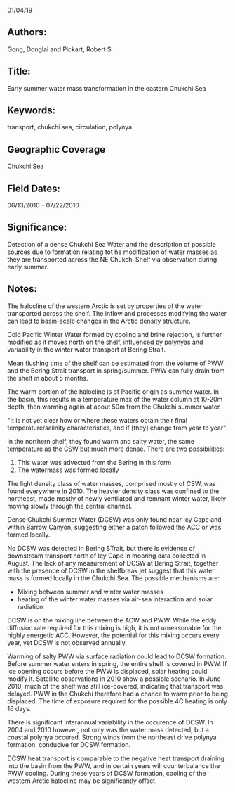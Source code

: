 01/04/19
## Authors:
Gong, Donglai and Pickart, Robert S
## Title:
Early summer water mass transformation in the eastern Chukchi Sea
## Keywords:
transport, chukchi sea, circulation, polynya
## Geographic Coverage
Chukchi Sea
## Field Dates:
06/13/2010 - 07/22/2010
## Significance:
Detection of a dense Chukchi Sea Water and the description of possible sources due to formation relating tot he modification of water masses as they are transported across the NE Chukchi Shelf via observation during early summer.

## Notes:
The halocline of the western Arctic is set by properties of the water transported across the shelf.  The inflow and processes modifying the water can lead to basin-scale changes in the Arctic density structure.

Cold Pacific Winter Water formed by cooling and brine rejection, is further modified as it moves north on the shelf, influenced by polynyas and variability in the winter water transport at Bering Strait.

Mean flushing time of the shelf can be estimated from the volume of PWW and the Bering Strait transport in spring/summer.  PWW can fully drain from the shelf in about 5 months.  

The warm portion of the halocline is of Pacific origin as summer water.  In the basin, this results in a temperature max of the water column at 10-20m depth, then warming again at about 50m from the Chukchi summer water.

"It is not yet clear how or where these waters obtain their final temperature/salinity characteristics, and if [they] change from year to year"

In the northern shelf, they found warm and salty water, the same temperature as the CSW but much more dense.  There are two possibilities:
1. This water was advected from the Bering in this form
2. The watermass was formed locally

The light density class of water masses, comprised mostly of CSW, was found everywhere in 2010.  The heavier density class was confined to the northeast, made mostly of newly ventilated and remnant winter water, likely moving slowly through the central channel.

Dense Chukchi Summer Water (DCSW) was only found near Icy Cape and within Barrow Canyon, suggesting either a patch followed the ACC or was formed locally.

No DCSW was detected in Bering STrait, but there is evidence of downstream transport north of Icy Cape in mooring data collected in August.  The lack of any measurement of DCSW at Bering Strait, together with the presence of DCSW in the shelfbreak jet suggest that this water mass is formed locally in the Chukchi Sea.  The possible mechanisms are:
- Mixing between summer and winter water masses
- heating of the winter water masses via air-sea interaction and solar radiation

DCSW is on the mixing line between the ACW and PWW.  While the eddy diffusion rate required for this mixing is high, it is not unreasonable for the highly energetic ACC.  However, the potential for this mixing occurs every year, yet DCSW is not observed annually.

Warming of salty PWW via surface radiation could lead to DCSW formation.  Before summer water enters in spring, the entire shelf is covered in PWW.  If ice opening occurs before the PWW is displaced, solar heating could modify it.  Satellite observations in 2010 show a possible scenario.  In June 2010, much of the shelf was still ice-covered, indicating that transport was delayed.  PWW in the Chukchi therefore had a chance to warm prior to being displaced.  The time of exposure required for the possible 4C heating is only 16 days.

There is significant interannual variability in the occurence of DCSW.  In 2004 and 2010 however, not only was the water mass detected, but a coastal polynya occured.  Strong winds from the northeast drive polynya formation, conducive for DCSW formation.

DCSW heat transport is comparable to the negative heat transport draining into the basin from the PWW, and in certain years will counterbalance the PWW cooling.  During these years of DCSW formation, cooling of the western Arctic halocline may be significantly offset.
